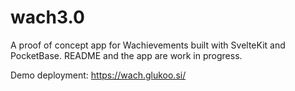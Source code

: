 # wach3.0
A proof of concept app for Wachievements built with SvelteKit and PocketBase. README and the app are work in progress.

Demo deployment: https://wach.glukoo.si/
